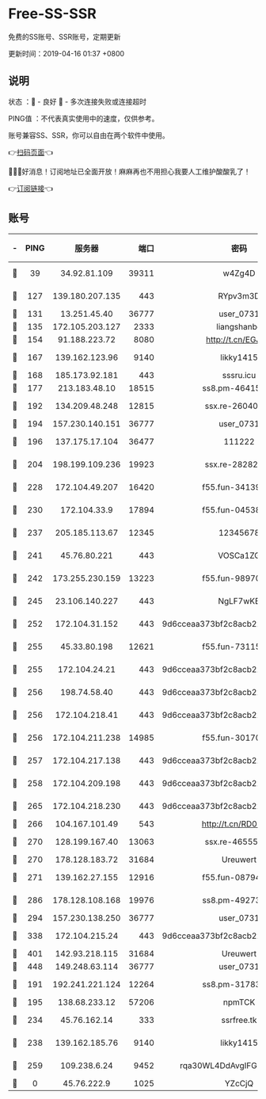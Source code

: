 # Free-SS-SSR

免费的SS账号、SSR账号，定期更新

更新时间：2019-04-16 01:37 +0800

## 说明

状态     ：🙂 - 良好 🙁 - 多次连接失败或连接超时

PING值   ：不代表真实使用中的速度，仅供参考。

账号兼容SS、SSR，你可以自由在两个软件中使用。

👉[扫码页面](https://liesauer.github.io/Free-SS-SSR/)👈

🎉🎉🎉好消息！订阅地址已全面开放！麻麻再也不用担心我要人工维护酸酸乳了！

👉[订阅链接](https://www.liesauer.net/yogurt/subscribe?ACCESS_TOKEN=DAYxR3mMaZAsaqUb)👈

## 账号

|-|PING|服务器|端口|密码|加密方式|区域|
|:----:|:----:|:-----:|-----:|:----:|:----:|:----:|
|🙂|39|34.92.81.109|39311|w4Zg4D|chacha20-ietf|US|
|🙂|127|139.180.207.135|443|RYpv3m3D|aes-256-cfb|JP|
|🙂|131|13.251.45.40|36777|user_0731|chacha20|SG|
|🙂|135|172.105.203.127|2333|liangshanbo|chacha20|JP|
|🙂|154|91.188.223.72|8080|http://t.cn/EGJIyrl|rc4-md5|RU|
|🙂|167|139.162.123.96|9140|likky1415|aes-256-cfb|JP|
|🙂|168|185.173.92.181|443|sssru.icu|rc4-md5|RU|
|🙂|177|213.183.48.10|18515|ss8.pm-46415909|rc4-md5|RU|
|🙂|192|134.209.48.248|12815|ssx.re-26040435|aes-256-cfb|US|
|🙂|194|157.230.140.151|36777|user_0731|chacha20|US|
|🙂|196|137.175.17.104|36477|111222|aes-256-cfb|US|
|🙂|204|198.199.109.236|19923|ssx.re-28282607|aes-256-cfb|US|
|🙂|228|172.104.49.207|16420|f55.fun-34139153|aes-256-cfb|SG|
|🙂|230|172.104.33.9|17894|f55.fun-04538328|aes-256-cfb|SG|
|🙂|237|205.185.113.67|12345|12345678|aes-256-cfb|US|
|🙂|241|45.76.80.221|443|VOSCa1ZG|aes-256-cfb|DE|
|🙂|242|173.255.230.159|13223|f55.fun-98970038|aes-256-cfb|US|
|🙂|245|23.106.140.227|443|NgLF7wKB|aes-256-cfb|US|
|🙂|252|172.104.31.152|443|9d6cceaa373bf2c8acb22e60b6a58be6|aes-256-cfb|US|
|🙂|255|45.33.80.198|12621|f55.fun-73115656|aes-256-cfb|US|
|🙂|255|172.104.24.21|443|9d6cceaa373bf2c8acb22e60b6a58be6|aes-256-cfb|US|
|🙂|256|198.74.58.40|443|9d6cceaa373bf2c8acb22e60b6a58be6|aes-256-cfb|US|
|🙂|256|172.104.218.41|443|9d6cceaa373bf2c8acb22e60b6a58be6|aes-256-cfb|US|
|🙂|256|172.104.211.238|14985|f55.fun-30170078|aes-256-cfb|US|
|🙂|257|172.104.217.138|443|9d6cceaa373bf2c8acb22e60b6a58be6|aes-256-cfb|US|
|🙂|258|172.104.209.198|443|9d6cceaa373bf2c8acb22e60b6a58be6|aes-256-cfb|US|
|🙂|265|172.104.218.230|443|9d6cceaa373bf2c8acb22e60b6a58be6|aes-256-cfb|US|
|🙂|266|104.167.101.49|543|http://t.cn/RD0D7sx|rc4-md5|CA|
|🙂|270|128.199.167.40|13063|ssx.re-46555321|aes-256-cfb|SG|
|🙂|270|178.128.183.72|31684|Ureuwert|chacha20|US|
|🙂|271|139.162.27.155|12916|f55.fun-08794252|aes-256-cfb|SG|
|🙂|286|178.128.108.168|19976|ss8.pm-49273481|aes-256-cfb|SG|
|🙂|294|157.230.138.250|36777|user_0731|chacha20|US|
|🙂|338|172.104.215.24|443|9d6cceaa373bf2c8acb22e60b6a58be6|aes-256-cfb|US|
|🙂|401|142.93.218.115|31684|Ureuwert|chacha20|IN|
|🙂|448|149.248.63.114|36777|user_0731|chacha20|CA|
|🙂|191|192.241.221.124|12264|ss8.pm-31783511|aes-256-cfb|US|
|🙂|195|138.68.233.12|57206|npmTCK|rc4-md5|US|
|🙂|234|45.76.162.14|333|ssrfree.tk|aes-256-cfb|SG|
|🙂|238|139.162.185.76|9140|likky1415|aes-256-cfb|DE|
|🙂|259|109.238.6.24|9452|rqa30WL4DdAvgIFG6Fs3znzTa|aes-256-cfb|FR|
|🙁|0|45.76.222.9|1025|YZcCjQ|rc4-md5|JP|
